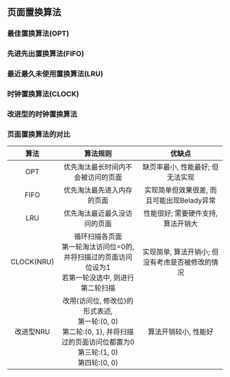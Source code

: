 ## 页面置换算法
### 最佳置换算法(OPT)

### 先进先出置换算法(FIFO)

### 最近最久未使用置换算法(LRU)

### 时钟置换算法(CLOCK) 

### 改进型的时钟置换算法

### 页面置换算法的对比
|    算法    |                                                              算法规则                                                               |                      优缺点                      |
|:----------:|:-----------------------------------------------------------------------------------------------------------------------------------:|:------------------------------------------------:|
|    OPT     |                                                 优先淘汰最长时间内不会被访问的页面                                                  |         缺页率最小, 性能最好; 但无法实现         |
|    FIFO    |                                                     优先淘汰最先进入内存的页面                                                      |    实现简单但效果很差, 而且可能出现Belady异常    |
|    LRU     |                                                    优先淘汰最近最久没访问的页面                                                     |        性能很好; 需要硬件支持, 算法开销大        |
| CLOCK(NRU) |               循环扫描各页面<br>第一轮淘汰访问位=0的, 并将扫描过的页面访问位设为1<br>若第一轮没选中, 则进行第二轮扫描               | 实现简单, 算法开销小; 但没有考虑是否被修改的情况 |
| 改进型NRU  | 改用(访问位, 修改位)的形式表述, <br>第一轮:(0, 0)<br>第二轮:(0, 1), 并将扫描过的页面访问位都置为0<br>第三轮:(1, 0)<br>第四轮:(0, 0) |               算法开销较小, 性能好               |

